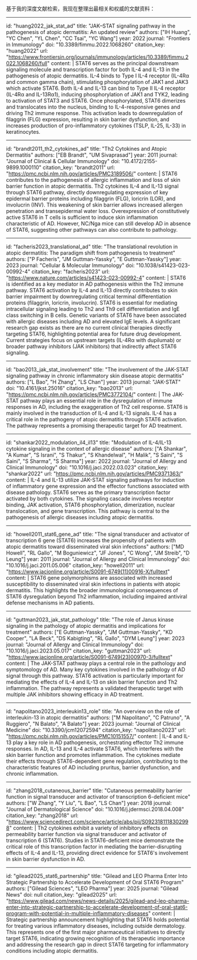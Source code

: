 基于我的深度文献检索，我现在整理出最相关和权威的文献资料：

----
id: "huang2022_jak_stat_ad"
title: "JAK–STAT signaling pathway in the pathogenesis of atopic dermatitis: An updated review"
authors: ["IH Huang", "YC Chen", "YL Chen", "CC Tsai", "YC Wang"]
year: 2022
journal: "Frontiers in Immunology"
doi: "10.3389/fimmu.2022.1068260"
citation_key: "huang2022"
url: "https://www.frontiersin.org/journals/immunology/articles/10.3389/fimmu.2022.1068260/full"
content: |
  STAT6 serves as the principal downstream signaling molecule and transcription factor for both IL-4 and IL-13 in the pathogenesis of atopic dermatitis. IL-4 binds to Type I IL-4 receptor (IL-4Rα and common gamma chain), stimulating phosphorylation of JAK1 and JAK3 which activate STAT6. Both IL-4 and IL-13 can bind to Type II IL-4 receptor (IL-4Rα and IL-13Rα1), inducing phosphorylation of JAK1 and TYK2, leading to activation of STAT3 and STAT6. Once phosphorylated, STAT6 dimerizes and translocates into the nucleus, binding to IL-4-responsive genes and driving Th2 immune response. This activation leads to downregulation of filaggrin (FLG) expression, resulting in skin barrier dysfunction, and increases production of pro-inflammatory cytokines (TSLP, IL-25, IL-33) in keratinocytes.

----
id: "brandt2011_th2_cytokines_ad"
title: "Th2 Cytokines and Atopic Dermatitis"
authors: ["EB Brandt", "UM Sivaprasad"]
year: 2011
journal: "Journal of Clinical & Cellular Immunology"
doi: "10.4172/2155-9899.1000110"
citation_key: "brandt2011"
url: "https://pmc.ncbi.nlm.nih.gov/articles/PMC3189506/"
content: |
  STAT6 contributes to the pathogenesis of allergic inflammation and loss of skin barrier function in atopic dermatitis. Th2 cytokines IL-4 and IL-13 signal through STAT6 pathway, directly downregulating expression of key epidermal barrier proteins including filaggrin (FLG), loricrin (LOR), and involucrin (INV). This weakening of skin barrier allows increased allergen penetration and transepidermal water loss. Overexpression of constitutively active STAT6 in T cells is sufficient to induce skin inflammation characteristic of AD. However, NC/Nga mice can still develop AD in absence of STAT6, suggesting other pathways can also contribute to pathology.

----
id: "facheris2023_translational_ad"
title: "The translational revolution in atopic dermatitis: The paradigm shift from pathogenesis to treatment"
authors: ["P Facheris", "JM Guttman-Yassky", "E Guttman-Yassky"]
year: 2023
journal: "Cellular & Molecular Immunology"
doi: "10.1038/s41423-023-00992-4"
citation_key: "facheris2023"
url: "https://www.nature.com/articles/s41423-023-00992-4"
content: |
  STAT6 is identified as a key mediator in AD pathogenesis within the Th2 immune pathway. STAT6 activation by IL-4 and IL-13 directly contributes to skin barrier impairment by downregulating critical terminal differentiation proteins (filaggrin, loricrin, involucrin). STAT6 is essential for mediating intracellular signaling leading to Th2 and Th9 cell differentiation and IgE class switching in B cells. Genetic variants of STAT6 have been associated with allergic diseases including AD and elevated IgE levels. A significant research gap exists as there are no current clinical therapies directly targeting STAT6, highlighting potential area for future drug development. Current strategies focus on upstream targets (IL-4Rα with dupilumab) or broader pathway inhibitors (JAK inhibitors) that indirectly affect STAT6 signaling.

----
id: "bao2013_jak_stat_involvement"
title: "The involvement of the JAK-STAT signaling pathway in chronic inflammatory skin disease atopic dermatitis"
authors: ["L Bao", "H Zhang", "LS Chan"]
year: 2013
journal: "JAK-STAT"
doi: "10.4161/jkst.25016"
citation_key: "bao2013"
url: "https://pmc.ncbi.nlm.nih.gov/articles/PMC3772104/"
content: |
  The JAK-STAT pathway plays an essential role in the dysregulation of immune responses in AD, including the exaggeration of Th2 cell response. STAT6 is mainly involved in the transduction of IL-4 and IL-13 signals. IL-4 has a critical role in the pathogeny of atopic dermatitis through STAT6 activation. The pathway represents a promising therapeutic target for AD treatment.

----
id: "shankar2022_modulation_il4_il13"
title: "Modulation of IL-4/IL-13 cytokine signaling in the context of allergic disease"
authors: ["A Shankar", "A Kumar", "S Israni", "S Thakur", "S Khandelwal", "H Malik", "S Saini", "S Saini", "S Sharma", "S Sharma"]
year: 2022
journal: "Journal of Allergy and Clinical Immunology"
doi: "10.1016/j.jaci.2022.03.023"
citation_key: "shankar2022"
url: "https://pmc.ncbi.nlm.nih.gov/articles/PMC9371363/"
content: |
  IL-4 and IL-13 utilize JAK-STAT signaling pathways for induction of inflammatory gene expression and the effector functions associated with disease pathology. STAT6 serves as the primary transcription factor activated by both cytokines. The signaling cascade involves receptor binding, JAK activation, STAT6 phosphorylation, dimerization, nuclear translocation, and gene transcription. This pathway is central to the pathogenesis of allergic diseases including atopic dermatitis.

----
id: "howell2011_stat6_gene_ad"
title: "The signal transducer and activator of transcription 6 gene (STAT6) increases the propensity of patients with atopic dermatitis toward disseminated viral skin infections"
authors: ["MD Howell", "RL Gallo", "M Boguniewicz", "JF Jones", "C Wong", "JM Streib", "D Leung"]
year: 2011
journal: "Journal of Allergy and Clinical Immunology"
doi: "10.1016/j.jaci.2011.05.006"
citation_key: "howell2011"
url: "https://www.jacionline.org/article/S0091-6749(11)00916-X/fulltext"
content: |
  STAT6 gene polymorphisms are associated with increased susceptibility to disseminated viral skin infections in patients with atopic dermatitis. This highlights the broader immunological consequences of STAT6 dysregulation beyond Th2 inflammation, including impaired antiviral defense mechanisms in AD patients.

----
id: "guttman2023_jak_stat_pathology"
title: "The role of Janus kinase signaling in the pathology of atopic dermatitis and implications for treatment"
authors: ["E Guttman-Yassky", "JM Guttman-Yassky", "KD Cooper", "LA Beck", "DS Kabigting", "RL Gallo", "DYM Leung"]
year: 2023
journal: "Journal of Allergy and Clinical Immunology"
doi: "10.1016/j.jaci.2023.05.017"
citation_key: "guttman2023"
url: "https://www.jacionline.org/article/S0091-6749(23)00970-3/fulltext"
content: |
  The JAK-STAT pathway plays a central role in the pathology and symptomology of AD. Many key cytokines involved in the pathology of AD signal through this pathway. STAT6 activation is particularly important for mediating the effects of IL-4 and IL-13 on skin barrier function and Th2 inflammation. The pathway represents a validated therapeutic target with multiple JAK inhibitors showing efficacy in AD treatment.

----
id: "napolitano2023_interleukin13_role"
title: "An overview on the role of interleukin-13 in atopic dermatitis"
authors: ["M Napolitano", "C Patruno", "A Ruggiero", "N Balato", "A Balato"]
year: 2023
journal: "Journal of Clinical Medicine"
doi: "10.3390/jcm12072594"
citation_key: "napolitano2023"
url: "https://pmc.ncbi.nlm.nih.gov/articles/PMC10151557/"
content: |
  IL-4 and IL-13 play a key role in AD pathogenesis, orchestrating effector Th2 immune responses. In AD, IL-13 and IL-4 activate STAT6, which interferes with the skin barrier function and promotes inflammation. The cytokines mediate their effects through STAT6-dependent gene regulation, contributing to the characteristic features of AD including pruritus, barrier dysfunction, and chronic inflammation.

----
id: "zhang2018_cutaneous_barrier"
title: "Cutaneous permeability barrier function in signal transducer and activator of transcription 6-deficient mice"
authors: ["W Zhang", "Y Liu", "L Bao", "LS Chan"]
year: 2018
journal: "Journal of Dermatological Science"
doi: "10.1016/j.jdermsci.2018.04.008"
citation_key: "zhang2018"
url: "https://www.sciencedirect.com/science/article/abs/pii/S0923181118302998"
content: |
  Th2 cytokines exhibit a variety of inhibitory effects on permeability barrier function via signal transducer and activator of transcription 6 (STAT6). Studies in STAT6-deficient mice demonstrate the critical role of this transcription factor in mediating the barrier-disrupting effects of IL-4 and IL-13, providing direct evidence for STAT6's involvement in skin barrier dysfunction in AD.

----
id: "gilead2025_stat6_partnership"
title: "Gilead and LEO Pharma Enter Into Strategic Partnership to Accelerate Development of Oral STAT6 Program"
authors: ["Gilead Sciences", "LEO Pharma"]
year: 2025
journal: "Gilead News"
doi: null
citation_key: "gilead2025"
url: "https://www.gilead.com/news/news-details/2025/gilead-and-leo-pharma-enter-into-strategic-partnership-to-accelerate-development-of-oral-stat6-program-with-potential-in-multiple-inflammatory-diseases"
content: |
  Strategic partnership announcement highlighting that STAT6 holds potential for treating various inflammatory diseases, including outside dermatology. This represents one of the first major pharmaceutical initiatives to directly target STAT6, indicating growing recognition of its therapeutic importance and addressing the research gap in direct STAT6 targeting for inflammatory conditions including atopic dermatitis.